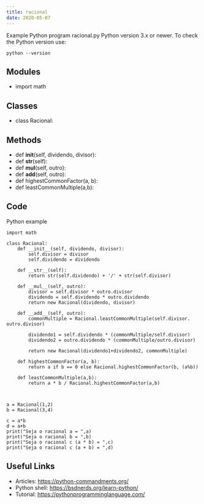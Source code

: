 ```yaml
---
title: racional
date: 2020-05-07
---
```

Example Python program racional.py
Python version 3.x or newer.
To check the Python version use:

    python --version

## Modules

* import math

## Classes

* class Racional:

## Methods

* 	def __init__(self, dividendo, divisor):
* 	def __str__(self):
* 	def __mul__(self, outro):
* 	def __add__(self, outro):
* 	def highestCommonFactor(a, b):
* 	def leastCommonMultiple(a,b): 

## Code

Python example

    import math
    
    class Racional:
    	def __init__(self, dividendo, divisor):
    		self.divisor = divisor
    		self.dividendo = dividendo
    	
    	def __str__(self):
    		return str(self.dividendo) + '/' + str(self.divisor)
    
    	def __mul__(self, outro):
    		divisor = self.divisor * outro.divisor
    		dividendo = self.dividendo * outro.dividendo
    		return new Racional(dividendo, divisor)
    
    	def __add__(self, outro):
    		commonMultiple = Racional.leastCommonMultiple(self.divisor. outro.divisor)
    
    		dividendo1 = self.dividendo * (commonMultiple/self.divisor)
    		dividendo2 = outro.dividendo * (commonMultiple/outro.divisor)
    
    		return new Racional(dividendo1+dividendo2, commonMultiple)
    
    	def highestCommonFactor(a, b):
    		return a if b == 0 else Racional.highestCommonFactor(b, (a%b))
    
    	def leastCommonMultiple(a,b): 
    	    return a * b / Racional.highestCommonFactor(a,b)
    	
    
    
    a = Racional(1,2)
    b = Racional(3,4) 
    
    c = a*b
    d = a+b
    print("Seja o racional a = ",a)
    print("Seja o racional b = ",b)
    print("Seja o racional c (a * b) = ",c)
    print("Seja o racional c (a + b) = ",d)

## Useful Links

- Articles: https://python-commandments.org/
- Python shell: https://bsdnerds.org/learn-python/
- Tutorial: https://pythonprogramminglanguage.com/

